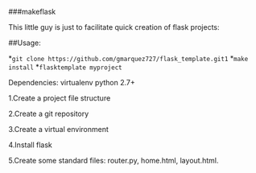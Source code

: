 ###makeflask


This little guy is just to facilitate quick creation of flask projects:

##Usage:

*`git clone https://github.com/gmarquez727/flask_template.git1`
*`make install` 
*`flasktemplate myproject`


Dependencies:
    virtualenv
    python 2.7+

1.Create a project file structure

2.Create a git repository

3.Create a virtual environment

4.Install flask

5.Create some standard files: router.py, home.html, layout.html.
